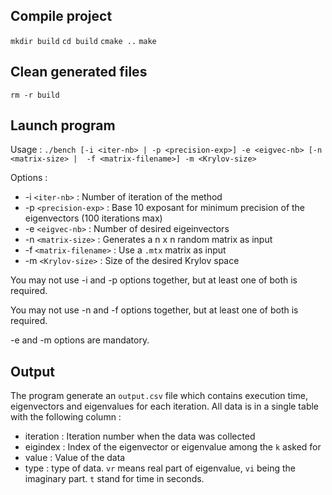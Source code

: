 ## Compile project

`mkdir build`
`cd build`
`cmake ..`
`make`

## Clean generated files

`rm -r build`

## Launch program

Usage : `./bench [-i <iter-nb> | -p <precision-exp>]
                          -e <eigvec-nb>
                          [-n <matrix-size> |  -f <matrix-filename>]
                          -m <Krylov-size>`

Options : 

* -i `<iter-nb>` :                  Number of iteration of the method
* -p `<precision-exp>` :    	  Base 10 exposant for minimum precision of the eigenvectors (100 iterations max)
* -e `<eigvec-nb>` :                Number of desired eigeinvectors
* -n `<matrix-size>` :              Generates a n x n random matrix as input
* -f `<matrix-filename>` :  	  Use a `.mtx` matrix as input
* -m `<Krylov-size>` :              Size of the desired Krylov space

You may not use -i and -p options together, but at least one of both is required.

You may not use -n and -f options together, but at least one of both is required.

-e and -m options are mandatory.


## Output

The program generate an `output.csv` file which contains execution time, eigenvectors and eigenvalues for each iteration.
All data is in a single table with the following column :

* iteration : Iteration number when the data was collected
* eigindex : Index of the eigenvector or eigenvalue among the `k` asked for
* value : Value of the data
* type : type of data. `vr` means real part of eigenvalue, `vi` being the imaginary part. `t` stand for time in seconds.


